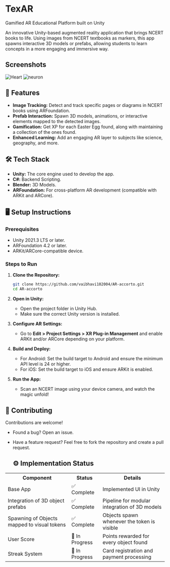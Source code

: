 # TexAR
 Gamified AR Educational Platform built on Unity

An innovative Unity-based augmented reality application that brings NCERT books to life. Using images from NCERT textbooks as markers, this app spawns interactive 3D models or prefabs, allowing students to learn concepts in a more engaging and immersive way.  

## Screenshots

![Heart](https://github.com/user-attachments/assets/6242b073-798c-4b04-a80c-5f3f4dd18c64)
![neuron](https://github.com/user-attachments/assets/900e1a14-8660-46d7-9556-fcfef438d8fa)


## 🎯 Features  
- **Image Tracking:** Detect and track specific pages or diagrams in NCERT books using ARFoundation.  
- **Prefab Interaction:** Spawn 3D models, animations, or interactive elements mapped to the detected images.  
- **Gamification:** Get XP for each Easter Egg found, along with maintaining a collection of the ones found. 
- **Enhanced Learning:** Add an engaging AR layer to subjects like science, geography, and more.  

## 🛠️ Tech Stack  
- **Unity:** The core engine used to develop the app.
-  **C#:** Backend Scripting.
-  **Blender:** 3D Models.   
- **ARFoundation:** For cross-platform AR development (compatible with ARKit and ARCore).  


## 🖥️ Setup Instructions  

### Prerequisites  
- Unity 2021.3 LTS or later.  
- ARFoundation 4.2 or later.  
- ARKit/ARCore-compatible device.  

### Steps to Run  
1. **Clone the Repository:**  
   ```bash  
   git clone https://github.com/vaibhavi102004/AR-accorto.git
   cd AR-accorto
   ```  

2. **Open in Unity:**  
   - Open the project folder in Unity Hub.  
   - Make sure the correct Unity version is installed.  

3. **Configure AR Settings:**  
   - Go to **Edit > Project Settings > XR Plug-in Management** and enable ARKit and/or ARCore depending on your platform.  

4. **Build and Deploy:**  
   - For Android: Set the build target to Android and ensure the minimum API level is 24 or higher.  
   - For iOS: Set the build target to iOS and ensure ARKit is enabled.  

5. **Run the App:**  
   - Scan an NCERT image using your device camera, and watch the magic unfold!  

## 🎨 Contributing  
Contributions are welcome!  
- Found a bug? Open an issue. 
- Have a feature request? Feel free to fork the repository and create a pull request.

  ## ⚙️ Implementation Status

<table>
  <tr>
    <th>Component</th>
    <th>Status</th>
    <th>Details</th>
  </tr>
  <tr>
    <td>Base App</td>
    <td>✅ Complete</td>
    <td>Implemented UI in Unity</td>
  </tr>
   <tr>
    <td>Integration of 3D object prefabs</td>
    <td>✅ Complete</td>
    <td>Pipeline for modular integration of 3D models</td>
  </tr>
  <tr>
    <td>Spawning of Objects mapped to visual tokens</td>
    <td>✅ Complete</td>
    <td>Objects spawn whenever the token is visible</td>
  </tr>
  <tr>
    <td>User Score</td>
    <td>🔄 In Progress</td>
    <td>Points rewarded for every object found</td>
  </tr>
  <tr>
    <td>Streak System</td>
    <td>🔄 In Progress</td>
    <td>Card registration and payment processing</td>
  </tr>
</table>


